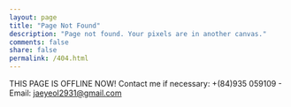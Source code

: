 ```yaml
---
layout: page
title: "Page Not Found"
description: "Page not found. Your pixels are in another canvas."
comments: false
share: false
permalink: /404.html
---  
```


THIS PAGE IS OFFLINE NOW! Contact me if necessary: +(84)935 059109 - Email: jaeyeol2931@gmail.com

<script type="text/javascript">
  var GOOG_FIXURL_LANG = 'en';
  var GOOG_FIXURL_SITE = '{{ site.url }}'
</script>
<script type="text/javascript"
  src="//linkhelp.clients.google.com/tbproxy/lh/wm/fixurl.js">
</script>
